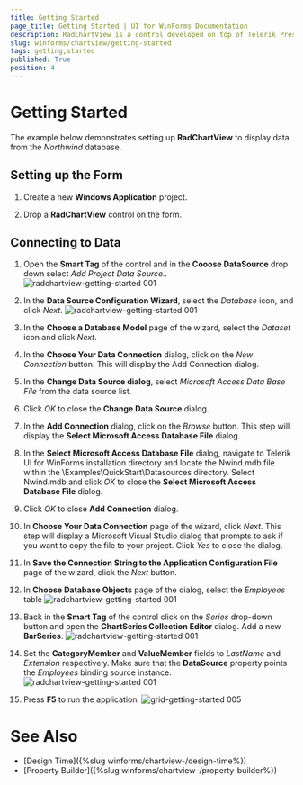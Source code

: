 ```yaml
---
title: Getting Started
page_title: Getting Started | UI for WinForms Documentation
description: RadChartView is a control developed on top of Telerik Presentation Framework. It incorporates various series types handling different business scenarios.
slug: winforms/chartview/getting-started
tags: getting,started
published: True
position: 4
---
```


# Getting Started

The example below demonstrates setting up __RadChartView__ to display data from the *Northwind* database.

## Setting up the Form 

1. Create a new __Windows Application__ project.
            
1. Drop a __RadChartView__ control on the form.
            

## Connecting to Data

1. Open the __Smart Tag__ of the control and in the __Cooose DataSource__ drop down select *Add Project Data Source..*
![radchartview-getting-started 001](images/radchartview-getting-started001.png)

1. In the __Data Source Configuration Wizard__, select the *Database* icon, and click *Next*.
![radchartview-getting-started 001](images/radchartview-getting-started002.png)

1. In the __Choose a Database Model__ page of the wizard, select the *Dataset* icon and click *Next*.
            
1. In the __Choose Your Data Connection__ dialog, click on the *New Connection* button. This will display the Add Connection dialog.

1. In the __Change Data Source dialog__, select *Microsoft Access Data Base File* from the data source list.

1. Click *OK* to close the __Change Data Source__ dialog.

1. In the __Add Connection__ dialog, click on the *Browse* button. This step will display the __Select Microsoft Access Database File__ dialog.

1. In the __Select Microsoft Access Database File__ dialog, navigate to Telerik UI for WinForms installation directory and locate the Nwind.mdb file within the \Examples\QuickStart\Datasources directory. Select Nwind.mdb and click *OK* to close the __Select Microsoft Access Database File__ dialog.

1. Click *OK* to close __Add Connection__ dialog.

1. In __Choose Your Data Connection__ page of the wizard, click *Next*. This step will display a Microsoft Visual Studio dialog that prompts to ask if you want to copy the file to your project. Click *Yes* to close the dialog.   

1. In __Save the Connection String to the Application Configuration File__ page of the wizard, click the *Next* button. 

1. In __Choose Database Objects__ page of the dialog, select the *Employees* table
![radchartview-getting-started 001](images/radchartview-getting-started003.png)

1. Back in the __Smart Tag__ of the control click on the *Series* drop-down button and open the __ChartSeries Collection Editor__ dialog. Add a new __BarSeries__.
![radchartview-getting-started 001](images/radchartview-getting-started004.png)

1. Set the __CategoryMember__ and __ValueMember__ fields to *LastName* and *Extension* respectively. Make sure that the __DataSource__ property points the *Employees* binding source instance.
![radchartview-getting-started 001](images/radchartview-getting-started005.gif)

1. Press __F5__ to run the application.
![grid-getting-started 005](images/radchartview-getting-started006.png)
            
# See Also

* [Design Time]({%slug winforms/chartview-/design-time%})
* [Property Builder]({%slug winforms/chartview-/property-builder%})